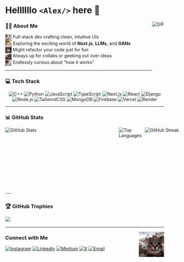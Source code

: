 # Hellllllo `<Alex/>` here 👋
<img align="right" alt="GIF" height="180px" src="https://64.media.tumblr.com/938c1aea9207b65b258bcf36d4a0bc4c/tumblr_ou9z5xBiS91wnk5sro4_500.gifv" />

### 👨‍💻 About Me

<div>
  <div><img src="images/1.png" width="20" style="vertical-align: middle;"/> Full-stack dev crafting clean, intuitive UIs</div>
  <div><img src="images/2.png" width="20" style="vertical-align: middle;"/> Exploring the exciting world of <b>Next.js</b>, <b>LLMs</b>, and <b>GANs</b></div>
  <div><img src="images/3.png" width="20" style="vertical-align: middle;"/> Might refactor your code just for fun</div>
  <div><img src="images/4.png" width="20" style="vertical-align: middle;"/> Always up for collabs or geeking out over ideas</div>
  <div><img src="images/5.png" width="20" style="vertical-align: middle;"/> Endlessly curious about “how it works”</div>
</div>



---

### 💻 Tech Stack

<div align="center">

![C++](https://img.shields.io/badge/C++-00599C?style=for-the-badge&logo=c%2B%2B&logoColor=white)
![Python](https://img.shields.io/badge/Python-3776AB?style=for-the-badge&logo=python&logoColor=fff)
![JavaScript](https://img.shields.io/badge/JavaScript-F7DF1E?style=for-the-badge&logo=javascript&logoColor=000)
![TypeScript](https://img.shields.io/badge/TypeScript-007ACC?style=for-the-badge&logo=typescript&logoColor=white)
![Next.js](https://img.shields.io/badge/Next.js-000000?style=for-the-badge&logo=nextdotjs&logoColor=white)
![React](https://img.shields.io/badge/React-20232a?style=for-the-badge&logo=react&logoColor=61DAFB)
![Django](https://img.shields.io/badge/Django-092E20?style=for-the-badge&logo=django&logoColor=white)
![Node.js](https://img.shields.io/badge/Node.js-339933?style=for-the-badge&logo=nodedotjs&logoColor=white)
![TailwindCSS](https://img.shields.io/badge/TailwindCSS-38B2AC?style=for-the-badge&logo=tailwind-css&logoColor=white)
![MongoDB](https://img.shields.io/badge/MongoDB-4EA94B?style=for-the-badge&logo=mongodb&logoColor=white)
![Firebase](https://img.shields.io/badge/Firebase-ffca28?style=for-the-badge&logo=firebase&logoColor=000)
![Vercel](https://img.shields.io/badge/Vercel-000000?style=for-the-badge&logo=vercel&logoColor=white)
![Render](https://img.shields.io/badge/Render-46E3B7?style=for-the-badge&logo=render&logoColor=white)


</div>

---

### 📊 GitHub Stats


<div style="display: flex; gap: 10px; align-items: flex-start;">
  <img src="https://github-readme-stats.vercel.app/api?username=Alexalen0&count_private=true&show_icons=true&theme=merko&rank_icon=github"
       height="200px"
       width="350px"
       alt="GitHub Stats" />
  <img src="https://github-readme-stats.vercel.app/api/top-langs/?username=Alexalen0&theme=merko&layout=compact"
       height="200px"
       alt="Top Languages" />
  <img src="https://github-readme-streak-stats.herokuapp.com/?user=Alexalen0&theme=merko&hide_border=true"
       height="200px"
       width="350px"
       alt="GitHub Streak" />
</div>
---

### 🏆 GitHub Trophies

<p>
  <img src="https://github-profile-trophy.vercel.app/?username=Alexalen0&theme=radical&no-frame=false&no-bg=false&margin-w=8"/>
</p>

---
<img align="right" alt="GIF" height="80px" src="images/large.png" />

### Connect with Me
<p>
  <a href="https://instagram.com/alex.3v"><img src="https://img.shields.io/badge/Instagram-%23E4405F.svg?style=for-the-badge&logo=Instagram&logoColor=white" alt="Instagram"/></a>
  <a href="https://linkedin.com/in/alex3v"><img src="https://img.shields.io/badge/LinkedIn-%230077B5.svg?style=for-the-badge&logo=linkedin&logoColor=white" alt="LinkedIn"/></a>
  <a href="https://medium.com/@alex3alen"><img src="https://img.shields.io/badge/Medium-12100E?style=for-the-badge&logo=medium&logoColor=white" alt="Medium"/></a>
  <a href="https://x.com/alex3alen"><img src="https://img.shields.io/badge/X-black.svg?style=for-the-badge&logo=X&logoColor=white" alt="X"/></a>
  <a href="mailto:alex3alen@gmail.com"><img src="https://img.shields.io/badge/Email-D14836?style=for-the-badge&logo=gmail&logoColor=white" alt="Email"/></a>
</p>
